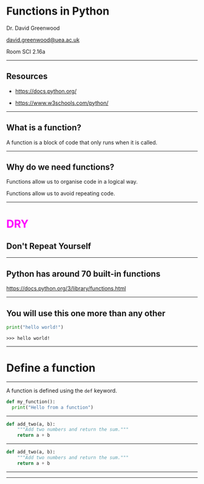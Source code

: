 # Functions in Python

Dr. David Greenwood

david.greenwood@uea.ac.uk

Room SCI 2.16a

---

## Resources

- https://docs.python.org/ 

- https://www.w3schools.com/python/

---

## What is a function?

A function is a block of code that only runs when it is called.
<!-- .element: class="fragment" data-fragment-index="1" -->

---

## Why do we need functions?

Functions allow us to organise code in a logical way.
<!-- .element: class="fragment" data-fragment-index="1" -->

Functions allow us to avoid repeating code.
<!-- .element: class="fragment" data-fragment-index="2" -->

---

<h1 style="color:#ff00ff">DRY</h1>

## Don't Repeat Yourself
<!-- .element: class="fragment" data-fragment-index="1" -->

---

## Python has around 70 built-in functions

https://docs.python.org/3/library/functions.html


---

## You will use this one more than any other

```python
print("hello world!")
```
<!-- .element: class="fragment" data-fragment-index="2" -->

```repl
>>> hello world!
```
<!-- .element: class="fragment" data-fragment-index="3" -->

---

# Define a function

---

A function is defined using the `def` keyword.

```python
def my_function():
  print("Hello from a function")
```
<!-- .element: class="fragment" data-fragment-index="2" -->

---

```python
def add_two(a, b):
    """Add two numbers and return the sum."""
    return a + b
```

---

```python [1|2|3]
def add_two(a, b):
    """Add two numbers and return the sum."""
    return a + b
```

---


---
